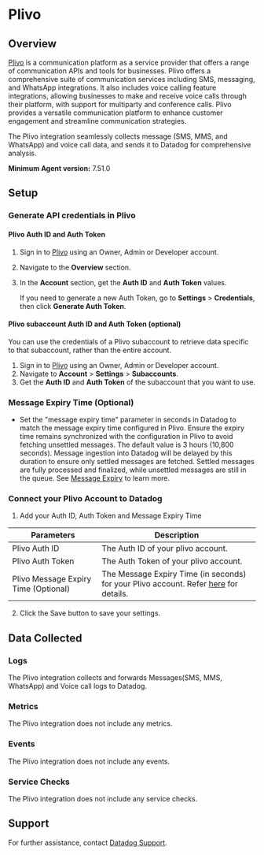 # Plivo

## Overview
[Plivo][1] is a communication platform as a service provider that offers a range of communication APIs and tools for businesses. Plivo offers a comprehensive suite of communication services including SMS, messaging, and WhatsApp integrations. It also includes voice calling feature integrations, allowing businesses to make and receive voice calls through their platform, with support for multiparty and conference calls. Plivo provides a versatile communication platform to enhance customer engagement and streamline communication strategies.

The Plivo integration seamlessly collects message (SMS, MMS, and WhatsApp) and voice call data, and sends it to Datadog for comprehensive analysis.

**Minimum Agent version:** 7.51.0

## Setup

### Generate API credentials in Plivo

#### Plivo Auth ID and Auth Token

1. Sign in to [Plivo][2] using an Owner, Admin or Developer account.
2. Navigate to the **Overview** section.
3. In the **Account** section, get the **Auth ID** and **Auth Token** values.

      If you need to generate a new Auth Token, go to **Settings** > **Credentials**, then click **Generate Auth Token**.

#### Plivo subaccount Auth ID and Auth Token (optional)

You can use the credentials of a Plivo subaccount to retrieve data specific to that subaccount, rather than the entire account.

1. Sign in to [Plivo][2] using an Owner, Admin or Developer account.
2. Navigate to **Account** > **Settings** > **Subaccounts**.
3. Get the **Auth ID** and **Auth Token** of the subaccount that you want to use.

### Message Expiry Time (Optional)

- Set the "message expiry time" parameter in seconds in Datadog to match the message expiry time configured in Plivo. Ensure the expiry time remains synchronized with the configuration in Plivo to avoid fetching unsettled messages. The default value is 3 hours (10,800 seconds). Message ingestion into Datadog will be delayed by this duration to ensure only settled messages are fetched. Settled messages are fully processed and finalized, while unsettled messages are still in the queue. See [Message Expiry][4] to learn more.

### Connect your Plivo Account to Datadog

1. Add your Auth ID, Auth Token and Message Expiry Time

| Parameters                             | Description                                                  |
| -------------------------------------- | ------------------------------------------------------------ |
| Plivo Auth ID                          | The Auth ID of your plivo account.                           |
| Plivo Auth Token                       | The Auth Token of your plivo account.                        |
| Plivo Message Expiry Time (Optional)   | The Message Expiry Time (in seconds) for your Plivo account. Refer [here](#message-expiry-time-optional) for details.|

2. Click the Save button to save your settings.

## Data Collected

### Logs

The Plivo integration collects and forwards Messages(SMS, MMS, WhatsApp) and Voice call logs to Datadog.

### Metrics

The Plivo integration does not include any metrics.

### Events

The Plivo integration does not include any events.

### Service Checks

The Plivo integration does not include any service checks.

## Support

For further assistance, contact [Datadog Support][3].

[1]: https://www.plivo.com/
[2]: https://console.plivo.com/
[3]: https://docs.datadoghq.com/help/
[4]: https://support.plivo.com/hc/en-us/articles/14814454609561-Message-Expiry